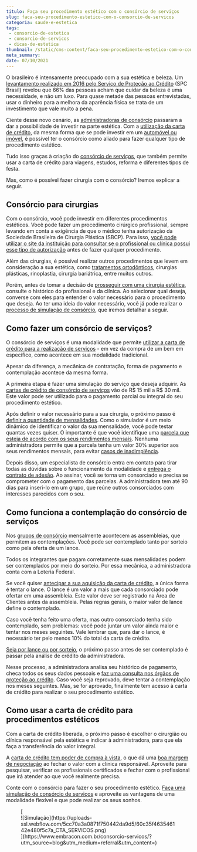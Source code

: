 ```yaml
---
titulo: Faça seu procedimento estético com o consórcio de serviços
slug: faca-seu-procedimento-estetico-com-o-consorcio-de-servicos
categoria: saude-e-estetica
tags:
 - consorcio-de-estetica
 - consorcio-de-servicos
 - dicas-de-estetica
thumbnail: /static/cms-content/faca-seu-procedimento-estetico-com-o-consorcio-de-servicos.jpg
meta_summary: 
date: 07/10/2021
---
```

O brasileiro é intensamente preocupado com a sua estética e beleza. Um [levantamento realizado em 2016 pelo Serviço de Proteção ao Crédito](https://economia.uol.com.br/noticias/redacao/2016/06/23/estudo-para-66-dos-brasileiros-gasto-com-beleza-e-necessidade-e-nao-luxo.htm) (SPC Brasil) revelou que 66% das pessoas acham que cuidar da beleza é uma necessidade, e não um luxo. Para quase metade das pessoas entrevistadas, usar o dinheiro para a melhora da aparência física se trata de um investimento que vale muito a pena.

Ciente desse novo cenário, as [administradoras de consórcio](https://www.embracon.com.br/blog/afinal-o-que-uma-administradora-de-consorcio-faz) passaram a dar a possibilidade de investir na parte estética. Com a [utilização da carta de crédito](https://www.embracon.com.br/blog/tudo-o-que-voce-precisa-saber-sobre-a-carta-de-credito-de-consorcios), da mesma forma que se pode investir em um [automóvel ou imóvel](https://www.embracon.com.br/blog/quero-comprar-uma-casa-ou-carro-com-consorcio-por-onde-comecar), é possível ter o consórcio como aliado para fazer qualquer tipo de procedimento estético.

Tudo isso graças à criação do [consórcio de serviços](https://www.embracon.com.br/blog/conheca-os-principais-consorcios-de-servicos-embracon), que também permite usar a carta de crédito para viagens, estudos, reforma e diferentes tipos de festa.

Mas, como é possível fazer cirurgia com o consórcio? Iremos explicar a seguir.

Consórcio para cirurgias 
-------------------------

Com o consórcio, você pode investir em diferentes procedimentos estéticos. Você pode fazer um procedimento cirúrgico profissional, sempre levando em conta a exigência de que o médico tenha autorização da Sociedade Brasileira de Cirurgia Plástica (SBCP). Para isso, [você pode utilizar o site da instituição para consultar se o profissional ou clínica possui esse tipo de autorização](http://www2.cirurgiaplastica.org.br/encontre-um-cirurgiao/) antes de fazer qualquer procedimento.

Além das cirurgias, é possível realizar outros procedimentos que levem em consideração a sua estética, como [tratamentos ortodônticos](https://www.embracon.com.br/blog/entenda-as-vantagens-de-usar-aparelho-nos-dentes), cirurgias plásticas, rinoplastia, cirurgia bariátrica, entre muitos outros.

Porém, antes de tomar a decisão de [prosseguir com uma cirurgia estética](https://www.embracon.com.br/blog/entenda-as-vantagens-de-usar-aparelho-nos-dentes), consulte o histórico do profissional e da clínica. Ao selecionar qual deseja, converse com eles para entender o valor necessário para o procedimento que deseja. Ao ter uma ideia do valor necessário, você já pode realizar o [processo de simulação de consórcio](https://www.embracon.com.br/blog/simulacao-de-consorcio), que iremos detalhar a seguir.

Como fazer um consórcio de serviços? 
-------------------------------------

O consórcio de serviços é uma modalidade que permite [utilizar a carta de crédito para a realização de serviços](https://www.embracon.com.br/blog/consorcio-de-servicos-tudo-o-que-voce-precisa-saber-sobre-o-assunto) - em vez da compra de um bem em específico, como acontece em sua modalidade tradicional.

Apesar da diferença, a mecânica de contratação, forma de pagamento e contemplação acontece da mesma forma.

A primeira etapa é fazer uma simulação do serviço que deseja adquirir. As [cartas de crédito de consórcio de serviços](https://www.embracon.com.br/blog/o-que-posso-fazer-com-o-consorcio-de-servicos) vão de R$ 15 mil a R$ 30 mil. Este valor pode ser utilizado para o pagamento parcial ou integral do seu procedimento estético.

Após definir o valor necessário para a sua cirurgia, o próximo passo é [definir a quantidade de mensalidades](https://www.embracon.com.br/blog/qual-o-valor-ideal-da-parcela-mensal-de-um-consorcio). Como o simulador é um meio dinâmico de identificar o valor da sua mensalidade, você pode testar quantas vezes quiser. O importante é que você identifique uma [parcela que esteja de acordo com os seus rendimentos mensais](https://www.embracon.com.br/blog/parcelas-do-consorcio-como-sao-calculadas). Nenhuma administradora permite que a parcela tenha um valor 30% superior aos seus rendimentos mensais, para evitar [casos de inadimplência](https://www.embracon.com.br/blog/nao-consigo-pagar-meu-consorcio-e-agora).

Depois disso, um especialista de consórcio entra em contato para tirar todas as dúvidas sobre o funcionamento da modalidade e [entrega o contrato de adesão](https://www.embracon.com.br/blog/saiba-o-que-avaliar-antes-de-assinar-um-contrato-de-consorcio). Ao assinar, você se torna um consorciado e precisa se comprometer com o pagamento das parcelas. A administradora tem até 90 dias para inseri-lo em um grupo, que reúne outros consorciados com interesses parecidos com o seu.

Como funciona a contemplação do consórcio de serviços 
------------------------------------------------------

Nos [grupos de consórcio](https://www.embracon.com.br/blog/como-funciona-um-grupo-de-consorcio) mensalmente acontecem as assembleias, que permitem as contemplações. Você pode ser contemplado tanto por sorteio como pela oferta de um lance.

Todos os integrantes que pagam corretamente suas mensalidades podem ser contemplados por meio do sorteio. Por essa mecânica, a administradora conta com a Loteria Federal.

Se você quiser [antecipar a sua aquisição da carta de crédito](https://www.embracon.com.br/blog/antecipar-um-consorcio-descubra-aqui), a única forma é tentar o lance. O lance é um valor a mais que cada consorciado pode ofertar em uma assembleia. Este valor deve ser registrado na Área de Clientes antes da assembleia. Pelas regras gerais, o maior valor de lance define o contemplado.

Caso você tenha feito uma oferta, mas outro consorciado tenha sido contemplado, sem problemas: você pode juntar um valor ainda maior e tentar nos meses seguintes. Vale lembrar que, para dar o lance, é necessário ter pelo menos 10% do total da carta de crédito.

[Seja por lance ou por sorteio](https://www.embracon.com.br/blog/quais-sao-as-formas-de-contemplacao), o próximo passo antes de ser contemplado é passar pela análise de crédito da administradora.

Nesse processo, a administradora analisa seu histórico de pagamento, checa todos os seus dados pessoais e [faz uma consulta nos órgãos de proteção ao crédito](https://www.embracon.com.br/blog/o-que-e-o-spc-serasa-e-como-ele-influencia-na-sua-vida-financeira). Caso você seja reprovado, deve tentar a contemplação nos meses seguintes. Mas, se for aprovado, finalmente tem acesso à carta de crédito para realizar o seu procedimento estético.

Como usar a carta de crédito para procedimentos estéticos 
----------------------------------------------------------

Com a carta de crédito liberada, o próximo passo é escolher o cirurgião ou clínica responsável pela estética e indicar à administradora, para que ela faça a transferência do valor integral.

A [carta de crédito tem poder de compra à vista](https://www.embracon.com.br/blog/tudo-o-que-voce-precisa-saber-sobre-a-carta-de-credito-de-consorcios), o que dá uma [boa margem de negociação](https://www.embracon.com.br/blog/4-dicas-para-conseguir-uma-boa-negociacao-na-hora-de-adquirir-o-seu-bem) ao fechar o valor com a clínica responsável. Aproveite para pesquisar, verificar os profissionais certificados e fechar com o profissional que irá atender ao que você realmente precisa.

Conte com o consórcio para fazer o seu procedimento estético. [Faça uma simulação de consórcio de serviços](https://www.embracon.com.br/consorcio-servicos) e aproveite as vantagens de uma modalidade flexível e que pode realizar os seus sonhos.

<figure class="w-richtext-figure-type-image w-richtext-align-center">[<div>![Simulação](https://uploads-ssl.webflow.com/5cc70a3a0871f750442da9d5/60c35f463546142e480f5c7a_CTA_SERVICOS.png)</div>](https://www.embracon.com.br/consorcio-servicos/?utm_source=blog&utm_medium=referral&utm_content=)</figure>
